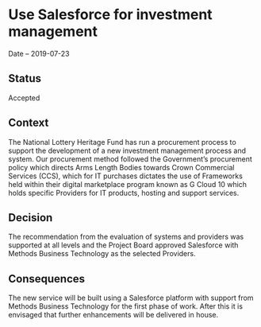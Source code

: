 # Use Salesforce for investment management 

Date – 2019-07-23 

## Status 
Accepted 

## Context 
The National Lottery Heritage Fund has run a procurement process to support the development of a new investment management process and system. Our procurement method followed the Government’s procurement policy which directs Arms Length Bodies towards Crown Commercial Services (CCS), which for IT purchases dictates the use of Frameworks held within their digital marketplace program known as G Cloud 10 which holds specific Providers for IT products, hosting and support services. 

## Decision 
The recommendation from the evaluation of systems and providers was supported at all levels and the Project Board approved Salesforce with Methods Business Technology as the selected Providers. 

## Consequences 
The new service will be built using a Salesforce platform with support from Methods Business Technology for the first phase of work. After this it is envisaged that further enhancements will be delivered in house. 
